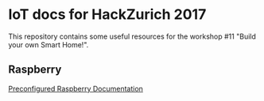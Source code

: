 # IoT docs for HackZurich 2017

This repository contains some useful resources for the workshop #11 "Build your own Smart Home!".

##  Raspberry
[Preconfigured Raspberry Documentation](./raspberry_setup.md)
